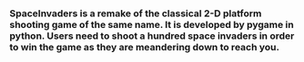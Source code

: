 ### SpaceInvaders is a remake of the classical 2-D platform shooting game of the same name. It is developed by pygame in python. Users need to shoot a hundred space invaders in order to win the game as they are meandering down to reach you.
